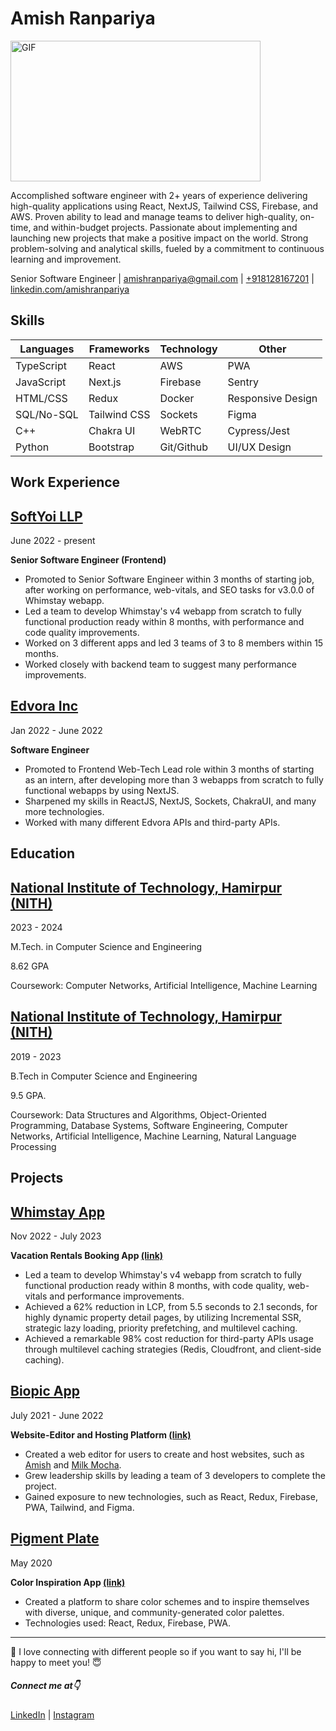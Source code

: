 # Amish  Ranpariya
<img align="center" height="225" width="400" alt="GIF" src="https://miro.medium.com/max/1360/1*IRGHmiGsa16stedQvIaZfw.gif" />

Accomplished software engineer with 2+ years of experience delivering high-quality applications using React, NextJS, Tailwind CSS, Firebase, and AWS. Proven ability to lead and manage teams to deliver high-quality, on-time, and within-budget projects. Passionate about implementing and launching new projects that make a positive impact on the world. Strong problem-solving and analytical skills, fueled by a commitment to continuous learning and improvement.

Senior Software Engineer |  [amishranpariya@gmail.com](mailto:amishranpariya@gmail.com)  |  [+918128167201](tel:+918128167201)  |   [linkedin.com/amishranpariya](https://www.linkedin.com/in/amishranpariya)

## Skills

|Languages| Frameworks |Technology|Other|
|--|--|--|--|
|TypeScript|  React  |AWS|PWA|
|JavaScript  |Next.js | Firebase|Sentry|
|HTML/CSS  |Redux|Docker|Responsive Design  |
|SQL/No-SQL |Tailwind CSS|Sockets|Figma  |
|C++  |Chakra UI|WebRTC|Cypress/Jest  |
|Python|Bootstrap|Git/Github|UI/UX Design|


## Work Experience

## [SoftYoi LLP](https://www.whimstay.com/)
June 2022 - present

**Senior Software Engineer (Frontend)**
-   Promoted to Senior Software Engineer within 3 months of starting job, after working on performance, web-vitals, and SEO tasks for v3.0.0 of Whimstay webapp.
-   Led a team to develop Whimstay's v4 webapp from scratch to fully functional production ready within 8 months, with performance and code quality improvements.
-   Worked on 3 different apps and led 3 teams of 3 to 8 members within 15 months.
-   Worked closely with backend team to suggest many performance improvements.

## [Edvora Inc](https://www.edvora.com/)
Jan 2022 - June 2022

**Software Engineer**
-   Promoted to Frontend Web-Tech Lead role within 3 months of starting as an intern, after developing more than 3 webapps from scratch to fully functional webapps by using NextJS.
-   Sharpened my skills in ReactJS, NextJS, Sockets, ChakraUI, and many more technologies.
-   Worked with many different Edvora APIs and third-party APIs.

## Education

## [National Institute of Technology, Hamirpur (NITH)](https://nith.ac.in/)
2023 - 2024

M.Tech. in Computer Science and Engineering

8.62 GPA

Coursework: Computer Networks, Artificial Intelligence, Machine Learning

## [National Institute of Technology, Hamirpur (NITH)](https://nith.ac.in/)
2019 - 2023

B.Tech in Computer Science and Engineering

9.5 GPA.

Coursework: Data Structures and Algorithms, Object-Oriented Programming, Database Systems, Software Engineering, Computer Networks, Artificial Intelligence, Machine Learning, Natural Language Processing

## Projects

## [Whimstay App](https://www.whimstay.com/)
Nov 2022 - July 2023

**Vacation Rentals Booking App  [(link)](https://www.whimstay.com/)**
-   Led a team to develop Whimstay's v4 webapp from scratch to fully functional production ready within 8 months, with code quality, web-vitals and performance improvements.
-   Achieved a 62% reduction in LCP, from 5.5 seconds to 2.1 seconds, for highly dynamic property detail pages, by utilizing Incremental SSR, strategic lazy loading, priority prefetching, and multilevel caching.
-   Achieved a remarkable 98% cost reduction for third-party APIs usage through multilevel caching strategies (Redis, Cloudfront, and client-side caching).

## [Biopic App](https://biopiceditor.web.app/)
July 2021 - June 2022

**Website-Editor and Hosting Platform  [(link)](https://biopiceditor.web.app/)**
-   Created a web editor for users to create and host websites, such as  [Amish](https://biopic.web.app/amish)  and  [Milk Mocha](https://biopic.web.app/milkmochabeartest).
-   Grew leadership skills by leading a team of 3 developers to complete the project.
-   Gained exposure to new technologies, such as React, Redux, Firebase, PWA, Tailwind, and Figma.

## [Pigment Plate](https://pigmentplate.web.app/)
May 2020

**Color Inspiration App  [(link)](https://pigmentplate.web.app/)**
-   Created a platform to share color schemes and to inspire themselves with diverse, unique, and community-generated color palettes.
-   Technologies used: React, Redux, Firebase, PWA.
---

👋 I love connecting with different people so if you want to say hi, I'll be happy to meet you! 😇

##### Connect me at👇

<a href="https://www.linkedin.com/in/amish-ranpariya-753662156" target="blank">
LinkedIn</a>  |
<a href="https://www.instagram.com/amish_ranpariya/" target="blank">
Instagram</a>
